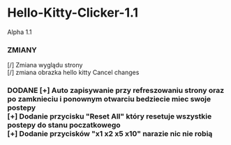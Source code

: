 # Hello-Kitty-Clicker-1.1
Alpha 1.1
<h3>ZMIANY</h3>
[/] Zmiana wyglądu strony<br>
[/] zmiana obrazka hello kitty Cancel changes 
<h3>DODANE
[+] Auto zapisywanie przy refreszowaniu strony oraz po zamknieciu i ponownym otwarciu bedziecie miec swoje postepy<br>
[+] Dodanie przycisku "Reset All" który resetuje wszystkie postepy do stanu poczatkowego<br>
[+] Dodanie przycisków "x1 x2 x5 x10" narazie nic nie robią
